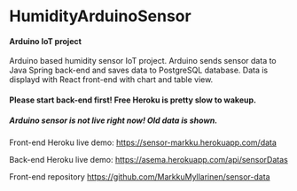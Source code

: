 # HumidityArduinoSensor

#### Arduino IoT project

Arduino based humidity sensor IoT project. Arduino sends sensor data to Java Spring back-end and saves data to PostgreSQL database. Data is displayd with React front-end with chart and table view.

#### Please start back-end first! Free Heroku is pretty slow to wakeup. 
##### Arduino sensor is not live right now! Old data is shown.

Front-end Heroku live demo: https://sensor-markku.herokuapp.com/data

Back-end Heroku live demo: https://asema.herokuapp.com/api/sensorDatas




Front-end repository https://github.com/MarkkuMyllarinen/sensor-data
